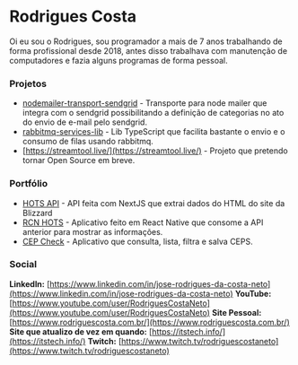 # Rodrigues Costa

Oi eu sou o Rodrigues, sou programador a mais de 7 anos trabalhando de forma profissional desde 2018, antes disso trabalhava com manutenção de computadores e fazia alguns programas de forma pessoal.

### Projetos

 - [nodemailer-transport-sendgrid](https://github.com/RodriguesCosta/nodemailer-transport-sendgrid) - Transporte para node mailer que integra com o sendgrid possibilitando a definição de categorias no ato do envio de e-mail pelo sendgrid.
 - [rabbitmq-services-lib](https://github.com/RodriguesCosta/rabbitmq-services-lib) - Lib TypeScript que facilita bastante o envio e o consumo de filas usando rabbitmq.
 - [https://streamtool.live/](https://streamtool.live/) - Projeto que pretendo tornar Open Source em breve.

### Portfólio

 - [HOTS API](https://github.com/RodriguesCosta/hots-api) - API feita com NextJS que extrai dados do HTML do site da Blizzard
 - [RCN HOTS](https://github.com/RodriguesCosta/rcnhots) - Aplicativo feito em React Native que consome a API anterior para mostrar as informações.
 - [CEP Check](https://github.com/RodriguesCosta/cep-check) - Aplicativo que consulta, lista, filtra e salva CEPS.

### Social

**LinkedIn:** [https://www.linkedin.com/in/jose-rodrigues-da-costa-neto](https://www.linkedin.com/in/jose-rodrigues-da-costa-neto)
**YouTube:** [https://www.youtube.com/user/RodriguesCostaNeto](https://www.youtube.com/user/RodriguesCostaNeto)
**Site Pessoal:** [https://www.rodriguescosta.com.br/](https://www.rodriguescosta.com.br/)
**Site que atualizo de vez em quando:** [https://itstech.info/](https://itstech.info/)
**Twitch:** [https://www.twitch.tv/rodriguescostaneto](https://www.twitch.tv/rodriguescostaneto)
